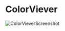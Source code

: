 # ColorViever
![ColorVieverScreenshot](https://github.com/CeriiZedF/ColorViever/assets/60105990/1b0b5b40-3b79-4102-834d-c0c7ae6aef08)

